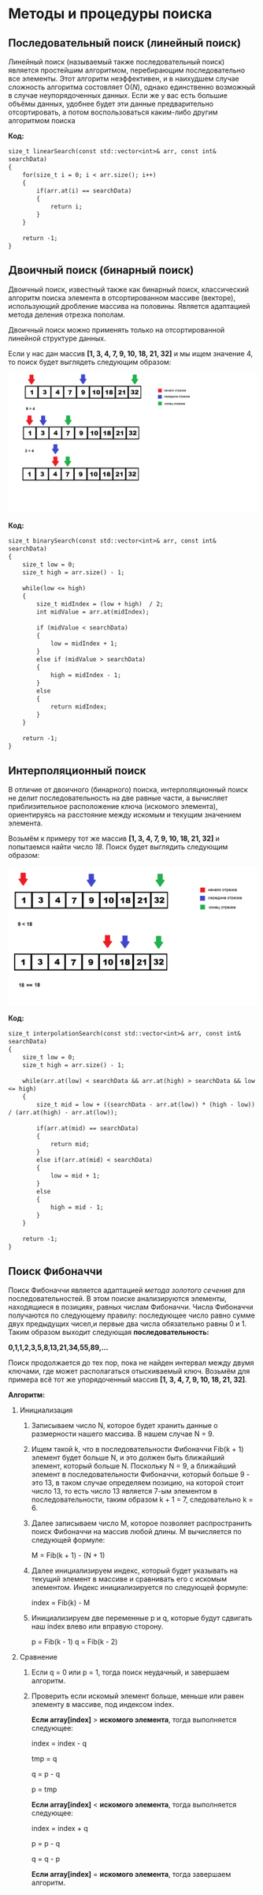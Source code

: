 # Методы и процедуры поиска

## Последовательный поиск (линейный поиск)

Линейный поиск (называемый также последовательный поиск) является простейшим алгоритмом, перебирающим последовательно все элементы. Этот алгоритм неэффективен, и в наихудшем случае сложность алгоритма состовляет О($N$), однако единственно возможный в случае неупорядоченных данных. Если же у вас есть большие объёмы данных, удобнее будет эти данные предварительно отсортировать, а потом воспользоваться каким-либо другим алгоритмом поиска

__Код:__
```
size_t linearSearch(const std::vector<int>& arr, const int& searchData)
{
    for(size_t i = 0; i < arr.size(); i++)
    {
        if(arr.at(i) == searchData)
        {
            return i;
        }
    }

    return -1;
}
```

## Двоичный поиск (бинарный поиск)

Двоичный поиск, известный также как бинарный поиск, классический алгоритм поиска элемента в отсортированном массиве (векторе), использующий дробление массива на половины. Является адаптацией метода деления отрезка пополам.

Двоичный поиск можно применять только на отсортированной линейной структуре данных.

Если у нас дан массив __[1, 3, 4, 7, 9, 10, 18, 21, 32]__ и мы ищем значение 4, то поиск будет выглядеть следующим образом:

![alt text](./binarySearch.png)

__Код:__

```
size_t binarySearch(const std::vector<int>& arr, const int& searchData)
{
    size_t low = 0;
    size_t high = arr.size() - 1;

    while(low <= high)
    {
        size_t midIndex = (low + high)  / 2;
        int midValue = arr.at(midIndex);

        if (midValue < searchData)
        {
            low = midIndex + 1;
        }
        else if (midValue > searchData)
        {
            high = midIndex - 1;
        }
        else
        {
            return midIndex;
        }
    }

    return -1; 
}
```

## Интерполяционный поиск

В отличие от двоичного (бинарного) поиска, интерполяционный поиск не делит последовательность на две равные части, а вычисляет приблизительное расположение ключа (искомого элемента), ориентируясь на расстояние между искомым и текущим значением элемента. 

Возьмём к примеру тот же массив __[1, 3, 4, 7, 9, 10, 18, 21, 32]__ и попытаемся найти число _18_. Поиск будет выглядить следующим образом: 

![alt text](./interpolationSearch.png)

__Код:__
```
size_t interpolationSearch(const std::vector<int>& arr, const int& searchData)
{
    size_t low = 0;
    size_t high = arr.size() - 1;

    while(arr.at(low) < searchData && arr.at(high) > searchData && low <= high)
    {
        size_t mid = low + ((searchData - arr.at(low)) * (high - low)) / (arr.at(high) - arr.at(low));

        if(arr.at(mid) == searchData)
        {
            return mid;
        }
        else if(arr.at(mid) < searchData)
        {
            low = mid + 1;
        }
        else
        {
            high = mid - 1;
        }
    }

    return -1;
}
```

## Поиск Фибоначчи

Поиск Фибоначчи является адаптацией _метода золотого сечения_ для последовательностей. В этом поиске анализируются элементы, находящиеся в позициях, равных числам Фибоначчи. Числа Фибоначчи получаются по следующему правилу: последующее число равно сумме двух предыдущих чисел,и первые два числа обязательно равны 0 и 1. Таким образом выходит следующая __последовательность:__

__0,1,1,2,3,5,8,13,21,34,55,89,...__

Поиск продолжается до тех пор, пока не найден интервал между двумя ключами, где может располагаться отыскиваемый ключ. Возьмём для примера всё тот же упорядоченный массив __[1, 3, 4, 7, 9, 10, 18, 21, 32]__.

__Алгоритм:__
1. Инициализация

    1. Записываем число N, которое будет хранить данные о размерности нашего массива. В нашем случае N = 9.

    2. Ищем такой k, что  в последовательности Фибоначчи Fib(k + 1) элемент будет больше N, и это должен быть ближайший элемент, который больше N. Поскольку N = 9, а ближайший элемент в последовательности Фибоначчи, который больше 9 - это 13, в таком случае определяем позицию, на которой стоит число 13, то есть число 13 является 7-ым элементом в последовательности, таким образом k + 1 = 7, следовательно k = 6.

    3. Далее записываем число M, которое позволяет распространить поиск Фибоначчи на массив любой длины. M вычисляется по следующей формуле:

        M = Fib(k + 1) - (N + 1)

    4. Далее инициализируем индекс, который будет указывать на текущий элемент в массиве и сравнивать его с искомым элементом. Индекс инициализируется по следующей формуле:

        index = Fib(k) - M
        
    5.  Инициализируем две переменные p и q, которые будут сдвигать наш index влево или вправую сторону.

        p = Fib(k - 1)
        q = Fib(k - 2)
    
2. Сравнение
    
    1. Если q = 0 или p = 1, тогда поиск неудачный, и завершаем алгоритм.
    
    2. Проверить если искомый элемент больше, меньше или равен элементу в массиве, под индексом index.

        __Если array[index]__ > __искомого элемента__, тогда выполняется следующее:

        index = index - q
        
        tmp = q

        q = p - q

        p = tmp

        __Если array[index]__ < __искомого элемента__, тогда выполняется следующее:

        index = index + q

        p = p - q

        q = q - p

        __Если array[index]__ = __искомого элемента__, тогда завершаем алгоритм.










    


















